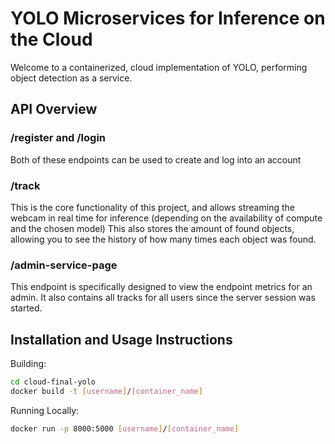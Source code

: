 # YOLO Microservices for Inference on the Cloud

Welcome to a containerized, cloud implementation of YOLO, performing object detection as a service.

## API Overview

### /register and /login
Both of these endpoints can be used to create and log into an account

### /track
This is the core functionality of this project, and allows streaming the webcam in real time for inference (depending on the availability of compute and the chosen model)
This also stores the amount of found objects, allowing you to see the history of how many times each object was found.

### /admin-service-page
This endpoint is specifically designed to view the endpoint metrics for an admin. It also contains all tracks for all users since the server session was started.

## Installation and Usage Instructions

Building:
```bash
cd cloud-final-yolo
docker build -t [username]/[container_name]
```

Running Locally:
```bash
docker run -p 8000:5000 [username]/[container_name]
```